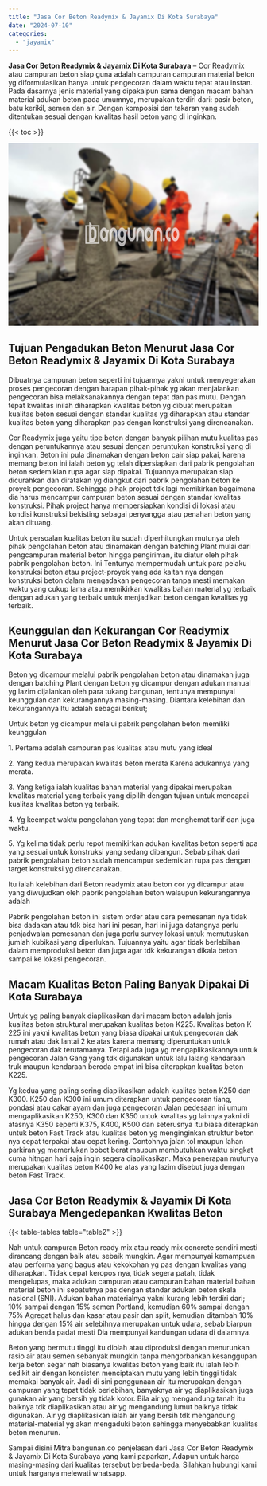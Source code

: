 ```yaml
---
title: "Jasa Cor Beton Readymix & Jayamix Di Kota Surabaya"
date: "2024-07-10"
categories: 
  - "jayamix"
---
```


**Jasa Cor Beton Readymix & Jayamix Di Kota Surabaya** – Cor Readymix atau campuran beton siap guna adalah campuran campuran material beton yg diformulasikan hanya untuk pengecoran dalam waktu tepat atau instan. Pada dasarnya jenis material yang dipakaipun sama dengan macam bahan material adukan beton pada umumnya, merupakan terdiri dari: pasir beton, batu kerikil, semen dan air. Dengan komposisi dan takaran yang sudah ditentukan sesuai dengan kwalitas hasil beton yang di inginkan.

{{< toc >}}

![Jasa Cor Beton Readymix & Jayamix Di Kota Surabaya](/images/jasa-cor-readymix-30.png)

## Tujuan Pengadukan Beton Menurut Jasa Cor Beton Readymix & Jayamix Di Kota Surabaya

Dibuatnya campuran beton seperti ini tujuannya yakni untuk menyegerakan proses pengecoran dengan harapan pihak-pihak yg akan menjalankan pengecoran bisa melaksanakannya dengan tepat dan pas mutu. Dengan tepat kwalitas inilah diharapkan kwalitas beton yg dibuat merupakan kualitas beton sesuai dengan standar kualitas yg diharapkan atau standar kualitas beton yang diharapkan pas dengan konstruksi yang direncanakan.

Cor Readymix juga yaitu tipe beton dengan banyak pilihan mutu kualitas pas dengan peruntukannya atau sesuai dengan peruntukan konstruksi yang di inginkan. Beton ini pula dinamakan dengan beton cair siap pakai, karena memang beton ini ialah beton yg telah dipersiapkan dari pabrik pengolahan beton sedemikian rupa agar siap dipakai. Tujuannya merupakan siap dicurahkan dan diratakan yg diangkut dari pabrik pengolahan beton ke proyek pengecoran. Sehingga pihak project tdk lagi memikirkan bagaimana dia harus mencampur campuran beton sesuai dengan standar kwalitas konstruksi. Pihak project hanya mempersiapkan kondisi di lokasi atau kondisi konstruksi bekisting sebagai penyangga atau penahan beton yang akan dituang.

Untuk persoalan kualitas beton itu sudah diperhitungkan mutunya oleh pihak pengolahan beton atau dinamakan dengan batching Plant mulai dari pengcampuran material beton hingga pengiriman, itu diatur oleh pihak pabrik pengolahan beton. Ini Tentunya mempermudah untuk para pelaku konstruksi beton atau project-proyek yang ada kaitan nya dengan konstruksi beton dalam mengadakan pengecoran tanpa mesti memakan waktu yang cukup lama atau memikirkan kwalitas bahan material yg terbaik dengan adukan yang terbaik untuk menjadikan beton dengan kwalitas yg terbaik.

## Keunggulan dan Kekurangan Cor Readymix Menurut Jasa Cor Beton Readymix & Jayamix Di Kota Surabaya

Beton yg dicampur melalui pabrik pengolahan beton atau dinamakan juga dengan batching Plant dengan beton yg dicampur dengan adukan manual yg lazim dijalankan oleh para tukang bangunan, tentunya mempunyai keunggulan dan kekurangannya masing-masing. Diantara kelebihan dan kekurangannya Itu adalah sebagai berikut;

Untuk beton yg dicampur melalui pabrik pengolahan beton memiliki keunggulan

1\. Pertama adalah campuran pas kualitas atau mutu yang ideal

2\. Yang kedua merupakan kwalitas beton merata Karena adukannya yang merata.

3\. Yang ketiga ialah kualitas bahan material yang dipakai merupakan kwalitas material yang terbaik yang dipilih dengan tujuan untuk mencapai kualitas kwalitas beton yg terbaik.

4\. Yg keempat waktu pengolahan yang tepat dan menghemat tarif dan juga waktu.

5\. Yg kelima tidak perlu repot memikirkan adukan kwalitas beton seperti apa yang sesuai untuk konstruksi yang sedang dibangun. Sebab pihak dari pabrik pengolahan beton sudah mencampur sedemikian rupa pas dengan target konstruksi yg direncanakan.

Itu ialah kelebihan dari Beton readymix atau beton cor yg dicampur atau yang diwujudkan oleh pabrik pengolahan beton walaupun kekurangannya adalah

Pabrik pengolahan beton ini sistem order atau cara pemesanan nya tidak bisa dadakan atau tdk bisa hari ini pesan, hari ini juga datangnya perlu penjadwalan pemesanan dan juga perlu survey lokasi untuk memutuskan jumlah kubikasi yang diperlukan. Tujuannya yaitu agar tidak berlebihan dalam memproduksi beton dan juga agar tdk kekurangan dikala beton sampai ke lokasi pengecoran.

## Macam Kualitas Beton Paling Banyak Dipakai Di Kota Surabaya

Untuk yg paling banyak diaplikasikan dari macam beton adalah jenis kualitas beton struktural merupakan kualitas beton K225. Kwalitas beton K 225 ini yakni kwalitas beton yang biasa dipakai untuk pengecoran dak rumah atau dak lantai 2 ke atas karena memang diperuntukan untuk pengecoran dak terutamanya. Tetapi ada juga yg mengaplikasikannya untuk pengecoran Jalan Gang yang tdk digunakan untuk lalu lalang kendaraan truk maupun kendaraan beroda empat ini bisa diterapkan kualitas beton K225.

Yg kedua yang paling sering diaplikasikan adalah kualitas beton K250 dan K300. K250 dan K300 ini umum diterapkan untuk pengecoran tiang, pondasi atau cakar ayam dan juga pengecoran Jalan pedesaan ini umum mengaplikasikan K250, K300 dan K350 untuk kwalitas yg lainnya yakni di atasnya K350 seperti K375, K400, K500 dan seterusnya itu biasa diterapkan untuk beton Fast Track atau kualitas beton yg menginginkan struktur beton nya cepat terpakai atau cepat kering. Contohnya jalan tol maupun lahan parkiran yg memerlukan bobot berat maupun membutuhkan waktu singkat cuma hitngan hari saja ingin segera diaplikasikan. Maka penerapan mutunya merupakan kualitas beton K400 ke atas yang lazim disebut juga dengan beton Fast Track.

## Jasa Cor Beton Readymix & Jayamix Di Kota Surabaya Mengedepankan Kwalitas Beton

{{< table-tables table="table2" >}}

Nah untuk campuran Beton ready mix atau ready mix concrete sendiri mesti dirancang dengan baik atau sebaik mungkin. Agar mempunyai kemampuan atau performa yang bagus atau kekokohan yg pas dengan kwalitas yang diharapkan. Tidak cepat keropos nya, tidak segera patah, tidak mengelupas, maka adukan campuran atau campuran bahan material bahan material beton ini sepatutnya pas dengan standar adukan beton skala nasional (SNI). Adukan bahan materialnya yakni kurang lebih terdiri dari; 10% sampai dengan 15% semen Portland, kemudian 60% sampai dengan 75% Agregat halus dan kasar atau pasir dan split, kemudian ditambah 10% hingga dengan 15% air selebihnya merupakan untuk udara, sebab biarpun adukan benda padat mesti Dia mempunyai kandungan udara di dalamnya.

Beton yang bermutu tinggi itu diolah atau diproduksi dengan menurunkan rasio air atau semen sebanyak mungkin tanpa mengorbankan kesanggupan kerja beton segar nah biasanya kwalitas beton yang baik itu ialah lebih sedikit air dengan konsisten menciptakan mutu yang lebih tinggi tidak memakai banyak air. Jadi di sini penggunaan air Itu merupakan dengan campuran yang tepat tidak berlebihan, banyaknya air yg diaplikasikan juga gunakan air yang bersih yg tidak kotor. Bila air yg mengandung tanah itu baiknya tdk diaplikasikan atau air yg mengandung lumut baiknya tidak digunakan. Air yg diaplikasikan ialah air yang bersih tdk mengandung material-material yg akan mengaduki beton sehingga menyebabkan kualitas beton menurun.

Sampai disini Mitra bangunan.co penjelasan dari Jasa Cor Beton Readymix & Jayamix Di Kota Surabaya yang kami paparkan, Adapun untuk harga masing-masing dari kualitas tersebut berbeda-beda. Silahkan hubungi kami untuk harganya melewati whatsapp.
